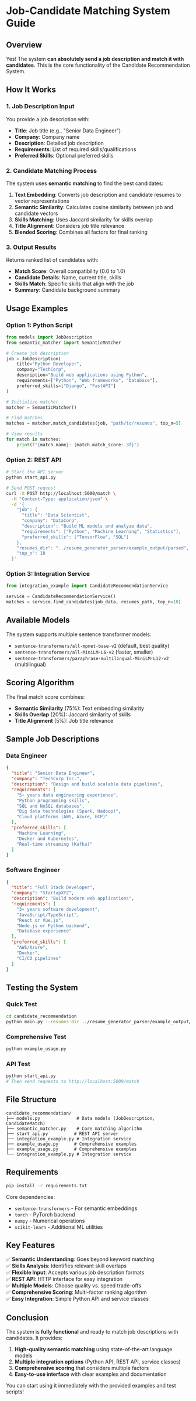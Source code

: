 # Job-Candidate Matching System Guide

## Overview

Yes! The system **can absolutely send a job description and match it with candidates**. This is the core functionality of the Candidate Recommendation System.

## How It Works

### 1. **Job Description Input**
You provide a job description with:
- **Title**: Job title (e.g., "Senior Data Engineer")
- **Company**: Company name
- **Description**: Detailed job description
- **Requirements**: List of required skills/qualifications
- **Preferred Skills**: Optional preferred skills

### 2. **Candidate Matching Process**
The system uses **semantic matching** to find the best candidates:

1. **Text Embedding**: Converts job description and candidate resumes to vector representations
2. **Semantic Similarity**: Calculates cosine similarity between job and candidate vectors
3. **Skills Matching**: Uses Jaccard similarity for skills overlap
4. **Title Alignment**: Considers job title relevance
5. **Blended Scoring**: Combines all factors for final ranking

### 3. **Output Results**
Returns ranked list of candidates with:
- **Match Score**: Overall compatibility (0.0 to 1.0)
- **Candidate Details**: Name, current title, skills
- **Skills Match**: Specific skills that align with the job
- **Summary**: Candidate background summary

## Usage Examples

### Option 1: Python Script
```python
from models import JobDescription
from semantic_matcher import SemanticMatcher

# Create job description
job = JobDescription(
    title="Python Developer",
    company="TechCorp",
    description="Build web applications using Python",
    requirements=["Python", "Web frameworks", "Database"],
    preferred_skills=["Django", "FastAPI"]
)

# Initialize matcher
matcher = SemanticMatcher()

# Find matches
matches = matcher.match_candidates(job, "path/to/resumes", top_n=5)

# View results
for match in matches:
    print(f"{match.name}: {match.match_score:.3f}")
```

### Option 2: REST API
```bash
# Start the API server
python start_api.py

# Send POST request
curl -X POST http://localhost:5000/match \
  -H "Content-Type: application/json" \
  -d '{
    "job": {
      "title": "Data Scientist",
      "company": "DataCorp",
      "description": "Build ML models and analyze data",
      "requirements": ["Python", "Machine Learning", "Statistics"],
      "preferred_skills": ["TensorFlow", "SQL"]
    },
    "resumes_dir": "../resume_generator_parser/example_output/parsed",
    "top_n": 10
  }'
```

### Option 3: Integration Service
```python
from integration_example import CandidateRecommendationService

service = CandidateRecommendationService()
matches = service.find_candidates(job_data, resumes_path, top_n=10)
```

## Available Models

The system supports multiple sentence transformer models:
- `sentence-transformers/all-mpnet-base-v2` (default, best quality)
- `sentence-transformers/all-MiniLM-L6-v2` (faster, smaller)
- `sentence-transformers/paraphrase-multilingual-MiniLM-L12-v2` (multilingual)

## Scoring Algorithm

The final match score combines:
- **Semantic Similarity** (75%): Text embedding similarity
- **Skills Overlap** (20%): Jaccard similarity of skills
- **Title Alignment** (5%): Job title relevance

## Sample Job Descriptions

### Data Engineer
```json
{
  "title": "Senior Data Engineer",
  "company": "TechCorp Inc.",
  "description": "Design and build scalable data pipelines",
  "requirements": [
    "5+ years data engineering experience",
    "Python programming skills",
    "SQL and NoSQL databases",
    "Big data technologies (Spark, Hadoop)",
    "Cloud platforms (AWS, Azure, GCP)"
  ],
  "preferred_skills": [
    "Machine Learning",
    "Docker and Kubernetes",
    "Real-time streaming (Kafka)"
  ]
}
```

### Software Engineer
```json
{
  "title": "Full Stack Developer",
  "company": "StartupXYZ",
  "description": "Build modern web applications",
  "requirements": [
    "3+ years software development",
    "JavaScript/TypeScript",
    "React or Vue.js",
    "Node.js or Python backend",
    "Database experience"
  ],
  "preferred_skills": [
    "AWS/Azure",
    "Docker",
    "CI/CD pipelines"
  ]
}
```

## Testing the System

### Quick Test
```bash
cd candidate_recommendation
python main.py --resumes-dir ../resume_generator_parser/example_output/parsed
```

### Comprehensive Test
```bash
python example_usage.py
```

### API Test
```bash
python start_api.py
# Then send requests to http://localhost:5000/match
```

## File Structure

```
candidate_recommendation/
├── models.py              # Data models (JobDescription, CandidateMatch)
├── semantic_matcher.py    # Core matching algorithm
├── start_api.py          # REST API server
├── integration_example.py # Integration service
├── example_usage.py      # Comprehensive examples
├── example_usage.py      # Comprehensive examples
└── integration_example.py # Integration service
```

## Requirements

```bash
pip install -r requirements.txt
```

Core dependencies:
- `sentence-transformers` - For semantic embeddings
- `torch` - PyTorch backend
- `numpy` - Numerical operations
- `scikit-learn` - Additional ML utilities

## Key Features

✅ **Semantic Understanding**: Goes beyond keyword matching  
✅ **Skills Analysis**: Identifies relevant skill overlaps  
✅ **Flexible Input**: Accepts various job description formats  
✅ **REST API**: HTTP interface for easy integration  
✅ **Multiple Models**: Choose quality vs. speed trade-offs  
✅ **Comprehensive Scoring**: Multi-factor ranking algorithm  
✅ **Easy Integration**: Simple Python API and service classes  

## Conclusion

The system is **fully functional** and ready to match job descriptions with candidates. It provides:

1. **High-quality semantic matching** using state-of-the-art language models
2. **Multiple integration options** (Python API, REST API, service classes)
3. **Comprehensive scoring** that considers multiple factors
4. **Easy-to-use interface** with clear examples and documentation

You can start using it immediately with the provided examples and test scripts!
